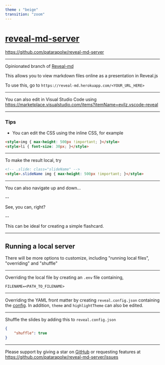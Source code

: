 ```yaml
---
theme : "beige"
transition: "zoom"
---
```


# [reveal-md-server](https://reveal-md.herokuapp.com/)

<https://github.com/patarapolw/reveal-md-server>

---

Opinionated branch of [Reveal-md](https://github.com/patarapolw/reveal-md)

This allows you to view markdown files online as a presentation in Reveal.js

To use this, go to `https://reveal-md.herokuapp.com/<YOUR_URL_HERE>`

---

You can also edit in Visual Studio Code using <https://marketplace.visualstudio.com/items?itemName=evilz.vscode-reveal>

---

### Tips

- You can edit the CSS using the inline CSS, for example

```html
<style>img { max-height: 500px !important; }</style>
<style>li { font-size: 30px; }</style>
```

---

To make the result local, try

```html
<!-- .slide: class="slideName" -->
<style>.slideName img { max-height: 500px !important; }</style>
```

---

You can also navigate up and down...

--

See, you can, right?

--

This can be ideal for creating a simple flashcard.

---

## Running a local server

There will be more options to customize, including "running local files", "overriding" and "shuffle"

---

Overriding the local file by creating an `.env` file containing,

```
FILENAME=<PATH_TO_FILENAME>
```

---

Overriding the YAML front matter by creating `reveal.config.json` containing the [config](https://github.com/hakimel/reveal.js/#configuration). In addition, `theme` and `highlightTheme` can also be edited.

---

Shuffle the slides by adding this to `reveal.config.json`

```json
{
    "shuffle": true
}
```

---

Please support by giving a star on [GitHub](https://github.com/patarapolw/reveal-md-server) or requesting features at <https://github.com/patarapolw/reveal-md-server/issues>
